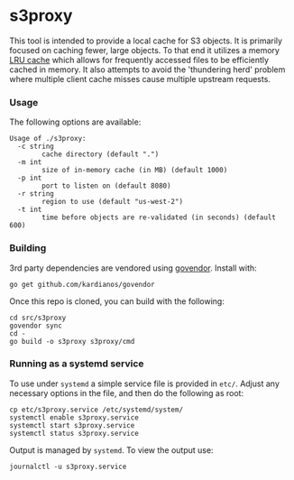 # s3proxy

This tool is intended to provide a local cache for S3 objects. It is primarily
focused on caching fewer, large objects. To that end it utilizes a memory
[LRU cache](http://github.com/karlseguin/ccache) which allows for frequently
accessed files to be efficiently cached in memory. It also attempts to avoid
the 'thundering herd' problem where multiple client cache misses cause multiple
upstream requests.

### Usage

The following options are available:

```
Usage of ./s3proxy:
  -c string
    	cache directory (default ".")
  -m int
    	size of in-memory cache (in MB) (default 1000)
  -p int
    	port to listen on (default 8080)
  -r string
    	region to use (default "us-west-2")
  -t int
    	time before objects are re-validated (in seconds) (default 600)
```

### Building

3rd party dependencies are vendored using [govendor](http://github.com/kardianos/govendor). Install with:

```
go get github.com/kardianos/govendor
```

Once this repo is cloned, you can build with the following:

```
cd src/s3proxy
govendor sync
cd -
go build -o s3proxy s3proxy/cmd
```

### Running as a systemd service

To use under `systemd` a simple service file is provided in `etc/`. Adjust any necessary options in the file, and then do the following as root:

```
cp etc/s3proxy.service /etc/systemd/system/
systemctl enable s3proxy.service
systemctl start s3proxy.service
systemctl status s3proxy.service
```

Output is managed by `systemd`. To view the output use:

```
journalctl -u s3proxy.service
```
